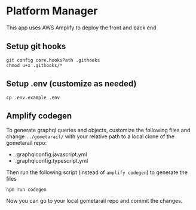 # Platform Manager

This app uses AWS Amplify to deploy the front and back end

## Setup git hooks
```
git config core.hooksPath .githooks
chmod u+x .githooks/*
```

## Setup .env (customize as needed)
```
cp .env.example .env
```

## Amplify codegen
To generate graphql queries and objects, customize the following files and change `../gometarail/` with your relative path to a local clone of the gometarail repo:
* .graphqlconfig.javascript.yml
* .graphqlconfig.typescript.yml

Then run the following script (instead of `amplify codegen`) to generate the files
```
npm run codegen
```
Now you can go to your local gometarail repo and commit the changes.